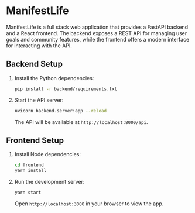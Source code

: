 # ManifestLife

ManifestLife is a full stack web application that provides a FastAPI backend and a React frontend. The backend exposes a REST API for managing user goals and community features, while the frontend offers a modern interface for interacting with the API.

## Backend Setup

1. Install the Python dependencies:
   ```bash
   pip install -r backend/requirements.txt
   ```
2. Start the API server:
   ```bash
   uvicorn backend.server:app --reload
   ```
   The API will be available at `http://localhost:8000/api`.

## Frontend Setup

1. Install Node dependencies:
   ```bash
   cd frontend
   yarn install
   ```
2. Run the development server:
   ```bash
   yarn start
   ```
   Open `http://localhost:3000` in your browser to view the app.
